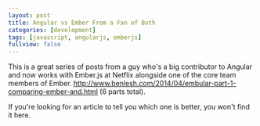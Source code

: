 ```yaml
---
layout: post
title: Angular vs Ember From a Fan of Both
categories: [development]
tags: [javascript, angularjs, emberjs]
fullview: false
---
```


This is a great series of posts from a guy who's a big contributor to Angular and now works with Ember.js at Netflix alongside one of the core team members of Ember. http://www.benlesh.com/2014/04/embular-part-1-comparing-ember-and.html (6 parts total).

If you're looking for an article to tell you which one is better, you won't find it here.
